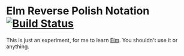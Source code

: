 Elm Reverse Polish Notation [![Build Status](https://travis-ci.org/wadmiraal/elm-rpn.svg?branch=master)](https://travis-ci.org/wadmiraal/elm-rpn)
=============================

This is just an experiment, for me to learn [Elm](https://elm-lang.org/). You shouldn't use it or anything.
